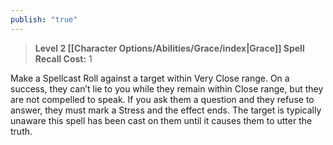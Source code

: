 ```yaml
---
publish: "true"
---
```

> **Level 2 [[Character Options/Abilities/Grace/index|Grace]] Spell**
> **Recall Cost:** 1

Make a Spellcast Roll against a target within Very Close range. On a success, they can’t lie to you while they remain within Close range, but they are not compelled to speak. If you ask them a question and they refuse to answer, they must mark a Stress and the effect ends. The target is typically unaware this spell has been cast on them until it causes them to utter the truth.
